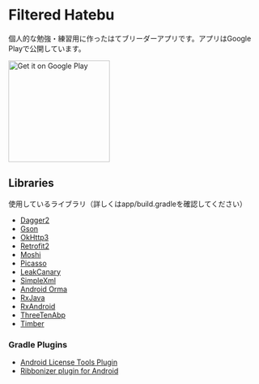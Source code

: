 Filtered Hatebu
===============

個人的な勉強・練習用に作ったはてブリーダーアプリです。アプリはGoogle Playで公開しています。

<a href='https://play.google.com/store/apps/details?id=jp.gcreate.product.filteredhatebu&utm_source=global_co&utm_medium=prtnr&utm_content=Mar2515&utm_campaign=PartBadge&pcampaignid=MKT-Other-global-all-co-prtnr-py-PartBadge-Mar2515-1'><img width="200" alt='Get it on Google Play' src='https://play.google.com/intl/en_us/badges/images/generic/en_badge_web_generic.png'/></a>

## Libraries

使用しているライブラリ（詳しくはapp/build.gradleを確認してください）

- [Dagger2](https://github.com/google/dagger)
- [Gson](https://github.com/google/gson)
- [OkHttp3](https://github.com/square/okhttp)
- [Retrofit2](https://github.com/square/retrofit)
- [Moshi](https://github.com/square/moshi)
- [Picasso](https://github.com/square/picasso)
- [LeakCanary](http://github.com/square/leakcanary)
- [SimpleXml](http://simple.sourceforge.net)
- [Android Orma](https://github.com/gfx/Android-Orma)
- [RxJava](https://github.com/ReactiveX/RxJava)
- [RxAndroid](https://github.com/ReactiveX/RxAndroid)
- [ThreeTenAbp](https://github.com/JakeWharton/ThreeTenABP/)
- [Timber](https://github.com/JakeWharton/timber)

### Gradle Plugins

- [Android License Tools Plugin](https://github.com/cookpad/license-tools-plugin)
- [Ribbonizer plugin for Android](https://github.com/gfx/gradle-android-ribbonizer-plugin)